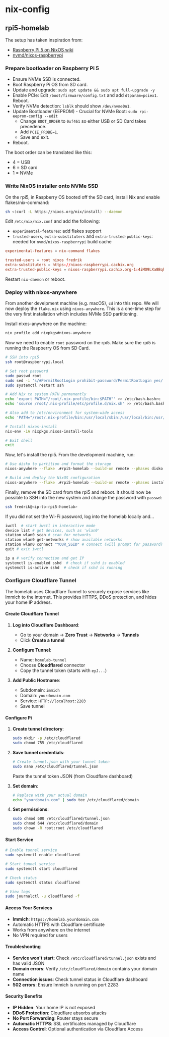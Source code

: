 # nix-config

## rpi5-homelab

The setup has taken inspiration from:

- [Raspberry Pi 5 on NixOS wiki](https://wiki.nixos.org/wiki/NixOS_on_ARM/Raspberry_Pi_5)
- [nvmd/nixos-raspberrypi](https://github.com/nvmd/nixos-raspberrypi)

### Prepare bootloader on Raspberry Pi 5

- Ensure NVMe SSD is connected.
- Boot Raspberry Pi OS from SD card.
- Update and upgrade: `sudo apt update && sudo apt full-upgrade -y`
- Enable PCIe: Edit `/boot/firmware/config.txt` and add `dtparam=pciex1`.
  Reboot.
- Verify NVMe detection: `lsblk` should show `/dev/nvme0n1`.
- Update Bootloader (EEPROM) - Crucial for NVMe Boot:
  `sudo rpi-eeprom-config --edit`
  - Change `BOOT_ORDER` to `0xf461` so either USB or SD Card takes precedence.
  - Add `PCIE_PROBE=1`.
  - Save and exit.
- Reboot.

The boot order can be translated like this:

- 4 = USB
- 6 = SD card
- 1 = NVMe

### Write NixOS installer onto NVMe SSD

On the rpi5, in Raspberry OS booted off the SD card, install Nix and enable
flakes/nix-command:

```sh
sh <(curl -L https://nixos.org/nix/install) --daemon
```

Edit `/etc/nix/nix.conf` and add the following:

- `experimental-features`: add flakes support
- `trusted-users`, `extra-substituters` and `extra-trusted-public-keys`: needed
  for `nvmd/nixos-raspberrypi` build cache

```conf
experimental-features = nix-command flakes

trusted-users = root nixos fredrik
extra-substituters = https://nixos-raspberrypi.cachix.org
extra-trusted-public-keys = nixos-raspberrypi.cachix.org-1:4iMO9LXa8BqhU+Rpg6LQKiGa2lsNh/j2oiYLNOQ5sPI=
```

Restart `nix-daemon` or reboot.

### Deploy with nixos-anywhere

From another develpment machine (e.g. macOS), `cd` into this repo. We will now
deploy the `flake.nix` using `nixos-anywhere`. This is a one-time step for the
very first installation which includes NVMe SSD partitioning.

Install nixos-anywhere on the machine:

```sh
nix profile add nixpkgs#nixos-anywhere
```

Now we need to enable `root` password on the rpi5. Make sure the rpi5 is running
the Raspberry OS from SD Card.

```sh
# SSH into rpi5
ssh root@raspberrypi.local

# Set root password
sudo passwd root
sudo sed -i 's/#PermitRootLogin prohibit-password/PermitRootLogin yes/' /etc/ssh/sshd_config
sudo systemctl restart ssh

# Add Nix to system PATH permanently
echo 'export PATH="/root/.nix-profile/bin:$PATH"' >> /etc/bash.bashrc
echo 'source /root/.nix-profile/etc/profile.d/nix.sh' >> /etc/bash.bashrc

# Also add to /etc/environment for system-wide access
echo 'PATH="/root/.nix-profile/bin:/usr/local/sbin:/usr/local/bin:/usr/sbin:/usr/bin:/sbin:/bin"' >> /etc/environment

# Install nixos-install
nix-env -iA nixpkgs.nixos-install-tools

# Exit shell
exit
```

Now, let's install the rpi5. From the development machine, run:

```sh
# Use disko to partition and format the storage
nixos-anywhere --flake .#rpi5-homelab --build-on remote --phases disko root@raspberrypi.local

# Build and deploy the NixOS configuration
nixos-anywhere --flake .#rpi5-homelab --build-on remote --phases install root@raspberrypi.local
```

Finally, remove the SD card from the rpi5 and reboot. It should now be possible
to SSH into the new system and change the password with `passwd`:

```sh
ssh fredrik@<ip-to-rpi5-homelab>
```

If you did not set the Wi-Fi password, log into the homelab locally and...

```sh
iwctl  # start iwctl in interactive mode
device list # get devices, such as 'wlan0'
station wlan0 scan # scan for networks
station wlan0 get-networks # show available networks
station wlan0 connect "YOUR_SSID" # connect (will prompt for password)
quit # exit iwctl

ip a # verify connection and get IP
systemctl is-enabled sshd  # check if sshd is enabled
systemctl is-active sshd  # check if sshd is running
```

### Configure Cloudflare Tunnel

The homelab uses Cloudflare Tunnel to securely expose services like Immich to
the internet. This provides HTTPS, DDoS protection, and hides your home IP
address.

#### Create Cloudflare Tunnel

1. **Log into Cloudflare Dashboard**:
   - Go to your domain → **Zero Trust** → **Networks** → **Tunnels**
   - Click **Create a tunnel**

2. **Configure Tunnel**:
   - Name: `homelab-tunnel`
   - Choose **Cloudflared** connector
   - Copy the tunnel token (starts with `eyJ...`)

3. **Add Public Hostname**:
   - Subdomain: `immich`
   - Domain: `yourdomain.com`
   - Service: `HTTP://localhost:2283`
   - Save tunnel

#### Configure Pi

1. **Create tunnel directory**:

   ```sh
   sudo mkdir -p /etc/cloudflared
   sudo chmod 755 /etc/cloudflared
   ```

2. **Save tunnel credentials**:

   ```sh
   # Create tunnel.json with your tunnel token
   sudo nano /etc/cloudflared/tunnel.json
   ```

   Paste the tunnel token JSON (from Cloudflare dashboard)

3. **Set domain**:

   ```sh
   # Replace with your actual domain
   echo "yourdomain.com" | sudo tee /etc/cloudflared/domain
   ```

4. **Set permissions**:
   ```sh
   sudo chmod 600 /etc/cloudflared/tunnel.json
   sudo chmod 644 /etc/cloudflared/domain
   sudo chown -R root:root /etc/cloudflared
   ```

#### Start Service

```sh
# Enable tunnel service
sudo systemctl enable cloudflared

# Start tunnel service
sudo systemctl start cloudflared

# Check status
sudo systemctl status cloudflared

# View logs
sudo journalctl -u cloudflared -f
```

#### Access Your Services

- **Immich**: `https://homelab.yourdomain.com`
- Automatic HTTPS with Cloudflare certificate
- Works from anywhere on the internet
- No VPN required for users

#### Troubleshooting

- **Service won't start**: Check `/etc/cloudflared/tunnel.json` exists and has
  valid JSON
- **Domain errors**: Verify `/etc/cloudflared/domain` contains your domain name
- **Connection issues**: Check tunnel status in Cloudflare dashboard
- **502 errors**: Ensure Immich is running on port 2283

#### Security Benefits

- **IP Hidden**: Your home IP is not exposed
- **DDoS Protection**: Cloudflare absorbs attacks
- **No Port Forwarding**: Router stays secure
- **Automatic HTTPS**: SSL certificates managed by Cloudflare
- **Access Control**: Optional authentication via Cloudflare Access
